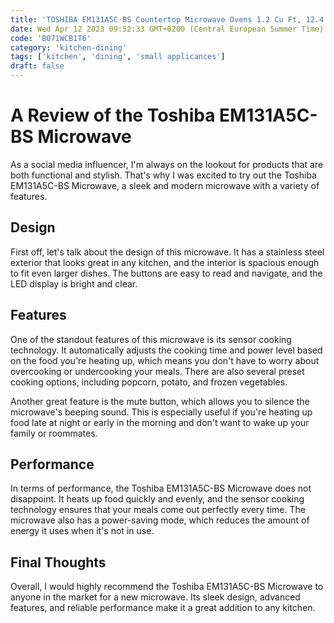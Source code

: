 ```yaml
---
title: 'TOSHIBA EM131A5C-BS Countertop Microwave Ovens 1.2 Cu Ft, 12.4 Removable Turntable Smart Humidity Sensor 12 Auto Menus Mute'
date: Wed Apr 12 2023 09:52:33 GMT+0200 (Central European Summer Time)
code: 'B071WCB1T6'
category: 'kitchen-dining'
tags: ['kitchen', 'dining', 'small applicances']
draft: false
---
```


# A Review of the Toshiba EM131A5C-BS Microwave

As a social media influencer, I'm always on the lookout for products that are both functional and stylish. That's why I was excited to try out the Toshiba EM131A5C-BS Microwave, a sleek and modern microwave with a variety of features.

## Design

First off, let's talk about the design of this microwave. It has a stainless steel exterior that looks great in any kitchen, and the interior is spacious enough to fit even larger dishes. The buttons are easy to read and navigate, and the LED display is bright and clear.

## Features

One of the standout features of this microwave is its sensor cooking technology. It automatically adjusts the cooking time and power level based on the food you're heating up, which means you don't have to worry about overcooking or undercooking your meals. There are also several preset cooking options, including popcorn, potato, and frozen vegetables.

Another great feature is the mute button, which allows you to silence the microwave's beeping sound. This is especially useful if you're heating up food late at night or early in the morning and don't want to wake up your family or roommates.

## Performance

In terms of performance, the Toshiba EM131A5C-BS Microwave does not disappoint. It heats up food quickly and evenly, and the sensor cooking technology ensures that your meals come out perfectly every time. The microwave also has a power-saving mode, which reduces the amount of energy it uses when it's not in use.

## Final Thoughts

Overall, I would highly recommend the Toshiba EM131A5C-BS Microwave to anyone in the market for a new microwave. Its sleek design, advanced features, and reliable performance make it a great addition to any kitchen.
